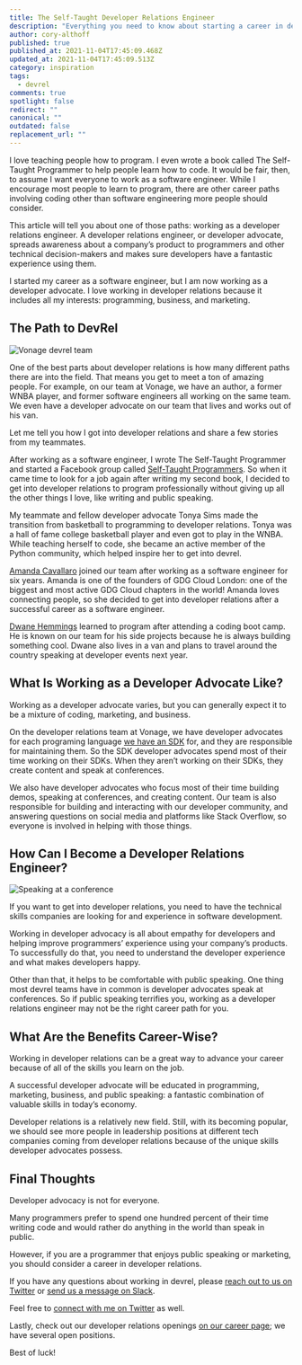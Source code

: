 ```yaml
---
title: The Self-Taught Developer Relations Engineer
description: "Everything you need to know about starting a career in developer relations. "
author: cory-althoff
published: true
published_at: 2021-11-04T17:45:09.468Z
updated_at: 2021-11-04T17:45:09.513Z
category: inspiration
tags:
  - devrel
comments: true
spotlight: false
redirect: ""
canonical: ""
outdated: false
replacement_url: ""
---
```

I love teaching people how to program. I even wrote a book called The Self-Taught Programmer to help people learn how to code. It would be fair, then, to assume I want everyone to work as a software engineer. While I  encourage most people to learn to program, there are other career paths involving coding other than software engineering more people should consider. 

This article will tell you about one of those paths: working as a developer relations engineer. A developer relations engineer, or developer advocate, spreads awareness about a company’s product to programmers and other technical decision-makers and makes sure developers have a fantastic experience using them.  

I started my career as a software engineer, but I am now working as a developer advocate. I love working in developer relations because it includes all my interests: programming, business, and marketing. 

## The Path to DevRel

![Vonage devrel team](/content/blog/the-self-taught-developer-relations-engineer/screen-shot-2021-11-04-at-11.10.11-am.png)

One of the best parts about developer relations is how many different paths there are into the field. That means you get to meet a ton of amazing people. For example, on our team at Vonage, we have an author, a former WNBA player, and former software engineers all working on the same team. We even have a developer advocate on our team that lives and works out of his van. 

Let me tell you how I got into developer relations and share a few stories from my teammates. 

After working as a software engineer, I wrote The Self-Taught Programmer and started a Facebook group called [Self-Taught Programmers](https://www.facebook.com/groups/selftaughtprogrammers/). So when it came time to look for a job again after writing my second book, I decided to get into developer relations to program professionally without giving up all the other things I love, like writing and public speaking.

My teammate and fellow developer advocate Tonya Sims made the transition from basketball to programming to developer relations. Tonya was a hall of fame college basketball player and even got to play in the WNBA. While teaching herself to code, she became an active member of the Python community, which helped inspire her to get into devrel. 

[Amanda Cavallaro](mailto:amanda.cavallaro@vonage.com) joined our team after working as a software engineer for six years. Amanda is one of the founders of GDG Cloud London: one of the biggest and most active GDG Cloud chapters in the world! Amanda loves connecting people, so she decided to get into developer relations after a successful career as a software engineer. 

[Dwane Hemmings](mailto:dwane.hemmings@vonage.com) learned to program after attending a coding boot camp. He is known on our team for his side projects because he is always building something cool. Dwane also lives in a van and plans to travel around the country speaking at developer events next year.  

## What Is Working as a Developer Advocate Like? 

Working as a developer advocate varies, but you can generally expect it to be a mixture of coding, marketing, and business. 

On the developer relations team at Vonage, we have developer advocates for each programing language [we have an SDK](https://developer.nexmo.com/tools) for, and they are responsible for maintaining them. So the SDK developer advocates spend most of their time working on their SDKs. When they aren’t working on their SDKs, they create content and speak at conferences. 

We also have developer advocates who focus most of their time building demos, speaking at conferences, and creating content. Our team is also responsible for building and interacting with our developer community, and answering questions on social media and platforms like Stack Overflow, so everyone is involved in helping with those things. 

## How Can I Become a Developer Relations Engineer? 

![Speaking at a conference](/content/blog/the-self-taught-developer-relations-engineer/screen-shot-2021-11-04-at-11.08.37-am.png)

If you want to get into developer relations, you need to have the technical skills companies are looking for and experience in software development. 

Working in developer advocacy is all about empathy for developers and helping improve programmers’ experience using your company’s products. To successfully do that, you need to understand the developer experience and what makes developers happy. 

Other than that, it helps to be comfortable with public speaking. One thing most devrel teams have in common is developer advocates speak at conferences. So if public speaking terrifies you, working as a developer relations engineer may not be the right career path for you. 

## What Are the Benefits Career-Wise? 

Working in developer relations can be a great way to advance your career because of all of the skills you learn on the job. 

A successful developer advocate will be educated in programming, marketing, business, and public speaking: a fantastic combination of valuable skills in today’s economy. 

Developer relations is a relatively new field. Still, with its becoming popular, we should see more people in leadership positions at different tech companies coming from developer relations because of the unique skills developer advocates possess. 

## Final Thoughts

Developer advocacy is not for everyone.

Many programmers prefer to spend one hundred percent of their time writing code and would rather do anything in the world than speak in public. 

However, if you are a programmer that enjoys public speaking or marketing, you should consider a career in developer relations. 

If you have any questions about working in devrel, please [reach out to us on Twitter](https://twitter.com/VonageDev) or [send us a message on Slack](https://developer.nexmo.com/community/slack).

Feel free to [connect with me on Twitter](https://twitter.com/coryalthoff) as well. 

Lastly, check out our developer relations openings [on our career page](https://www.vonage.com/careers/); we have several open positions. 

Best of luck!